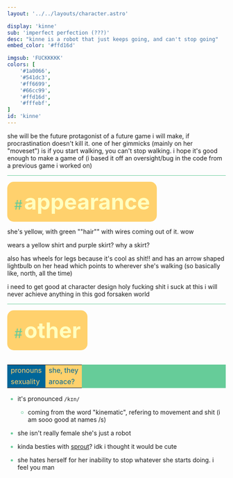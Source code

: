 ```yaml
---
layout: '../../layouts/character.astro'

display: 'kinne'
sub: 'imperfect perfection (???)'
desc: "kinne is a robot that just keeps going, and can't stop going"
embed_color: '#ffd16d'

imgsub: 'FUCKKKKK'
colors: [
    '#1a0066',
    '#541dc3',
    '#ff6699',
    '#66cc99',
    '#ffd16d',
    '#fffebf',
]
id: 'kinne'
---
```

<style>
    :root {
        --header-color: #003;
        --header-logo-color-1: #fffebf;
        --header-logo-color-2: #6c9;

        --col-bright: #fffebf;
        --col-light: #6c9;
        --col-main: #ffd16d;
        --col-dim: #541dc3;
        --col-dark: #069;

        --col-bg: #036;
        --col-char-bg: #90f;

        --col-link: #6c9;
        --col-link-hover: #ffd16d
    }

    i {
        text-decoration: italic;
        color: var(--col-dim);
    }

    .white {
        color: var(--col-bright);
        background-color: var(--col-dark);
        padding: 3px;
        border-radius: 5px;
    }

    .black {
        color: var(--col-dark);
        background-color: var(--col-bright);
        padding: 3px;
        border-radius: 5px;
    }

    li::marker {
        color: var(--col-light);  
    }

    table, hr {
        background-color: var(--col-light);
        color: var(--col-bright);
    }

    td {
        background-color: var(--col-main);
        color: var(--col-dark);
    }

    td.name {
        background-color: var(--col-dark);
        color: var(--col-main);
        box-shadow: unset;
        align-content: start;
    }

    button {
        --col: #541dc3;
        --col-shadow: #1a0066;
    }

</style>

she will be the future protagonist of a future game i will make, if procrastination doesn't kill it. one of her gimmicks (mainly on her "moveset") is if you start walking, you can't stop walking.
i hope it's good enough to make a game of (i based it off an oversight/bug in the code from a previous game i worked on)

<hr>
<section id="appearance" style="text-align: left">

<div style="background-color: var(--col-main); padding: 16px; border-radius: 15px; width: fit-content;">
<a style="text-decoration: none;" href="#appearance">
<span style="font-size: 30px; color: var(--col-light)">#</span>
<span style="font-weight: bolder; font-size: 50px; margin: 0; margin-top: 30px; color: var(--col-bright)">
appearance
</span>
</a>
</div>

she's yellow, with green ""hair"" with wires coming out of it. wow

wears a yellow shirt and purple skirt? why a skirt?

also has wheels for legs because it's cool as shit!! and has an arrow shaped lightbulb on her head which points to wherever she's walking (so basically like, north, all the time)

i need to get good at character design holy fucking shit i suck at this i will never achieve anything in this god forsaken world

</section>

<hr>
<section id="other" style="text-align: left">

<div style="background-color: var(--col-main); padding: 16px; border-radius: 15px; width: fit-content;">
<a style="text-decoration: none;" href="#other">
<span style="font-size: 30px; color: var(--col-light)">#</span>
<span style="font-weight: bolder; font-size: 50px; margin: 0; margin-top: 30px; color: var(--col-bright)">
other
</span>
</a>
</div>

<br>
<table>

<tr>
    <td class="name">pronouns</td>
    <td>she, they</td>
</tr>

<tr>
    <td class="name">sexuality</td>
    <td>aroace?</td>
</tr>

</table>

- it's pronounced <code>/kɪn/</code>
    - coming from the word "kinematic", refering to movement and shit (i am sooo good at names /s)

- she isn't really female she's just a robot

- kinda besties with [sprout](/characters/sprout)? idk i thought it would be cute

- she hates herself for her inability to stop whatever she starts doing. i feel you man

</section>